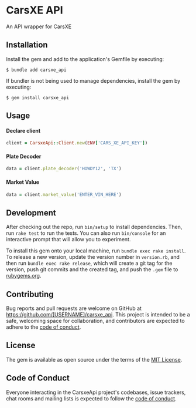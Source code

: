 # CarsXE API

An API wrapper for CarsXE

## Installation

Install the gem and add to the application's Gemfile by executing:

    $ bundle add carsxe_api

If bundler is not being used to manage dependencies, install the gem by executing:

    $ gem install carsxe_api

## Usage

#### Declare client

```ruby
client = CarsxeApi::Client.new(ENV['CARS_XE_API_KEY'])
```

#### Plate Decoder

```ruby
data = client.plate_decoder('HOWDY12', 'TX')
```

#### Market Value
```ruby 
data = client.market_value('ENTER_VIN_HERE')
```
## Development

After checking out the repo, run `bin/setup` to install dependencies. Then, run `rake test` to run the tests. You can also run `bin/console` for an interactive prompt that will allow you to experiment.

To install this gem onto your local machine, run `bundle exec rake install`. To release a new version, update the version number in `version.rb`, and then run `bundle exec rake release`, which will create a git tag for the version, push git commits and the created tag, and push the `.gem` file to [rubygems.org](https://rubygems.org).

## Contributing

Bug reports and pull requests are welcome on GitHub at https://github.com/[USERNAME]/carsxe_api. This project is intended to be a safe, welcoming space for collaboration, and contributors are expected to adhere to the [code of conduct](https://github.com/[USERNAME]/carsxe_api/blob/master/CODE_OF_CONDUCT.md).

## License

The gem is available as open source under the terms of the [MIT License](https://opensource.org/licenses/MIT).

## Code of Conduct

Everyone interacting in the CarsxeApi project's codebases, issue trackers, chat rooms and mailing lists is expected to follow the [code of conduct](https://github.com/[USERNAME]/carsxe_api/blob/master/CODE_OF_CONDUCT.md).

